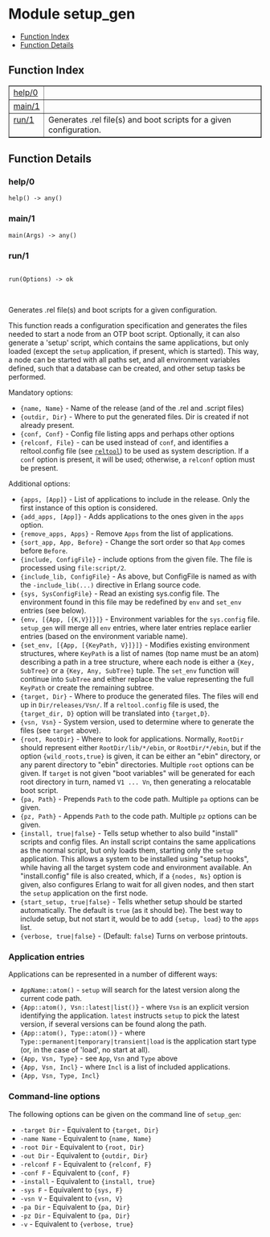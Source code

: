 

# Module setup_gen #
* [Function Index](#index)
* [Function Details](#functions)

<a name="index"></a>

## Function Index ##


<table width="100%" border="1" cellspacing="0" cellpadding="2" summary="function index"><tr><td valign="top"><a href="#help-0">help/0</a></td><td></td></tr><tr><td valign="top"><a href="#main-1">main/1</a></td><td></td></tr><tr><td valign="top"><a href="#run-1">run/1</a></td><td>Generates .rel file(s) and boot scripts for a given configuration.</td></tr></table>


<a name="functions"></a>

## Function Details ##

<a name="help-0"></a>

### help/0 ###

`help() -> any()`

<a name="main-1"></a>

### main/1 ###

`main(Args) -> any()`

<a name="run-1"></a>

### run/1 ###

<pre><code>
run(Options) -&gt; ok
</code></pre>
<br />

Generates .rel file(s) and boot scripts for a given configuration.

This function reads a configuration specification and generates the
files needed to start a node from an OTP boot script. Optionally, it can
also generate a 'setup' script, which contains the same applications, but
only loaded (except the `setup` application, if present, which is started).
This way, a node can be started with all paths set, and all environment
variables defined, such that a database can be created, and other setup
tasks be performed.

Mandatory options:
* `{name, Name}`  - Name of the release (and of the .rel and .script files)
* `{outdir, Dir}` - Where to put the generated files. Dir is created if not
already present.
* `{conf, Conf}`  - Config file listing apps and perhaps other options
* `{relconf, File}` - can be used instead of `conf`, and identifies a
reltool.config file (see [`reltool`](http://www.erlang.org/doc/man/index.html)) to be used as
system description. If a `conf` option is present, it will be used;
otherwise, a `relconf` option must be present.

Additional options:

* `{apps, [App]}` - List of applications to include in the release. Only the
first instance of this option is considered.
* `{add_apps, [App]}` - Adds applications to the ones given in the `apps`
option.
* `{remove_apps, Apps}` - Remove `Apps` from the list of applications.
* `{sort_app, App, Before}` - Change the sort order so that `App` comes
before `Before`.
* `{include, ConfigFile}` - include options from the given file. The file
is processed using `file:script/2`.
* `{include_lib, ConfigFile}` - As above, but ConfigFile is named as with
the `-include_lib(...)` directive in Erlang source code.
* `{sys, SysConfigFile}` - Read an existing sys.config file. The environment
found in this file may be redefined by `env` and `set_env` entries
(see below).
* `{env, [{App, [{K,V}]}]}` - Environment variables for the `sys.config`
file. `setup_gen` will merge all `env` entries, where later entries
replace earlier entries (based on the environment variable name).
* `{set_env, [{App, [{KeyPath, V}]}]}` - Modifies existing environment
structures, where `KeyPath` is a list of names (top name must be
an atom) describing a path in a tree structure, where each node
is either a `{Key, SubTree}` or a `{Key, Any, SubTree}` tuple. The
`set_env` function will continue into `SubTree` and either replace
the value representing the full `KeyPath` or create the remaining
subtree.
* `{target, Dir}` - Where to produce the generated files. The files will
end up in `Dir/releases/Vsn/`. If a `reltool.config` file is used,
the `{target_dir, D}` option will be translated into `{target,D}`.
* `{vsn, Vsn}` - System version, used to determine where to generate the
files (see `target` above).
* `{root, RootDir}` - Where to look for applications. Normally, `RootDir`
should represent either `RootDir/lib/*/ebin`, or `RootDir/*/ebin`,
but if the option `{wild_roots,true}` is given, it can be either
an "ebin" directory, or any parent directory to "ebin" directories.
Multiple `root` options can be given. If `target` is not given
"boot variables" will be generated for each root directory in turn,
named `V1 ... Vn`, then generating a relocatable boot script.
* `{pa, Path}` - Prepends `Path` to the code path. Multiple `pa` options
can be given.
* `{pz, Path}` - Appends `Path` to the code path. Multiple `pz` options
can be given.
* `{install, true|false}` - Tells setup whether to also build "install"
scripts and config files. An install script contains the same
applications as the normal script, but only loads them, starting
only the `setup` application. This allows a system to be installed
using "setup hooks", while having all the target system code
and environment available. An "install.config" file is also created,
which, if a `{nodes, Ns}` option is given, also configures Erlang
to wait for all given nodes, and then start the `setup` application
on the first node.
* `{start_setup, true|false}` - Tells whether setup should be started
automatically. The default is `true` (as it should be). The best way
to include setup, but not start it, would be to add `{setup, load}` to
the `apps` list.
* `{verbose, true|false}` - (Default: `false`) Turns on verbose printouts.


### <a name="Application_entries">Application entries</a> ###

Applications can be represented in a number of different ways:
* `AppName::atom()` - `setup` will search for the latest version
along the current code path.
* `{App::atom(), Vsn::latest|list()}` - where `Vsn` is an explicit version
identifying the application. `latest` instructs `setup` to pick the
latest version, if several versions can be found along the path.
* `{App::atom(), Type::atom()}` - where
`Type::permanent|temporary|transient|load` is the application start
type (or, in the case of 'load', no start at all).
* `{App, Vsn, Type}` - see `App`, `Vsn` and `Type` above
* `{App, Vsn, Incl}` - where `Incl` is a list of included applications.
* `{App, Vsn, Type, Incl}`


### <a name="Command-line_options">Command-line options</a> ###

The following options can be given on the command line of `setup_gen`:
* `-target Dir` - Equivalent to `{target, Dir}`
* `-name Name`  - Equivalent to `{name, Name}`
* `-root Dir`   - Equivalent to `{root, Dir}`
* `-out Dir`    - Equivalent to `{outdir, Dir}`
* `-relconf F`  - Equivalent to `{relconf, F}`
* `-conf F`     - Equivalent to `{conf, F}`
* `-install`    - Equivalent to `{install, true}`
* `-sys F`      - Equivalent to `{sys, F}`
* `-vsn V`      - Equivalent to `{vsn, V}`
* `-pa Dir`     - Equivalent to `{pa, Dir}`
* `-pz Dir`     - Equivalent to `{pa, Dir}`
* `-v`          - Equivalent to `{verbose, true}`

